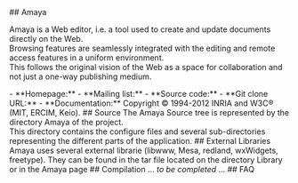 <a name="overview"/>
## Amaya

Amaya is a Web editor, i.e. a tool used to create and update documents directly on the Web.<br/>
Browsing features are seamlessly integrated with the editing and remote access features in a uniform environment.<br/>
This follows the original vision of the Web as a space for collaboration and not just a one-way publishing medium.

<a name="resources"/>
- **Homepage:** <http://www.w3.org/Amaya>
- **Mailing list:** <http://www.w3.org/Amaya/User/Mailing.html>
- **Source code:** <https://github.com/w3c/Amaya>
- **Git clone URL:** <http://github.com/w3c/Amaya.git>
- **Documentation:** <http://www.w3.org/Amaya/User/>

<a name="copyright"/>
Copyright  ©  1994-2012 INRIA and W3C® (MIT, ERCIM, Keio).

<a name="source"/>
## Source
The Amaya Source tree is represented by the directory Amaya of the project.<br/>
This directory contains the configure files and several sub-directories representing the different parts of the application.

 
 
<a name="libraries"/>
## External Libraries
Amaya uses several external librarie (libwww, Mesa, redland, wxWidgets, freetype). 
They can be found in the tar file located on the directory Library or in the Amaya page 
<http://www.w3.org/Amaya/User/SourceDist.html>

 
<a name="compilation"/>
## Compilation
 ... <em> to be completed </em> ...
  
<a name="faq"/>
## FAQ
<http://www.w3.org/Amaya/User/FAQ.html>


